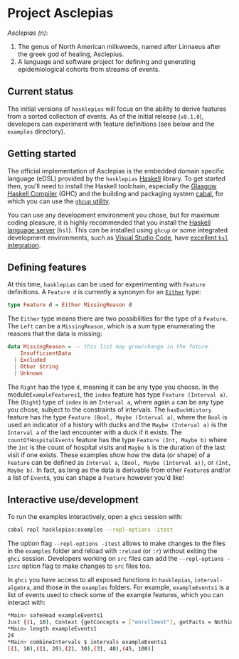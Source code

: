 # Project Asclepias

_Asclepias (n)_:

1. The genus of North American milkweeds, named after Linnaeus after the greek god of healing, Asclepius.
2. A language and software project for defining and generating epidemiological cohorts from streams of events.

## Current status

The initial versions of `hasklepias` will focus on the ability to derive features from a sorted collection of events. As of the initial release (`v0.1.0`), developers can experiment with feature definitions (see below and the `examples` directory).

## Getting started

The official implementation of Asclepias is the embedded domain specific language (eDSL) provided by the `hasklepias` [Haskell](https://www.haskell.org/) library. To get started then, you'll need to install the Haskell toolchain, especially the [Glasgow Haskell Compiler](https://www.haskell.org/ghc/) (GHC) and the building and packaging system [cabal](https://www.haskell.org/cabal/), for which you can use the [`ghcup` utility](https://www.haskell.org/ghcup/).

You can use any development environment you chose, but for maximum coding pleasure, it is highly recommended that you install the [Haskell language server](https://github.com/haskell/haskell-language-server) (`hsl`). This can be installed using `ghcup` or some integrated development environments, such as [Visual Studio Code](https://code.visualstudio.com/), have [excellent `hsl` integration](https://marketplace.visualstudio.com/items?itemName=haskell.haskell).

## Defining features

At this time, `hasklepias` can be used for experimenting with `Feature` definitions. A `Feature d` is currently a synonym for an [`Either`](https://hackage.haskell.org/package/base-4.15.0.0/docs/Data-Either.html) type:

```haskell
type Feature d = Either MissingReason d
```

The `Either` type means there are two possibilities for the type of a `Feature`. The `Left` can be a `MissingReason`, which is a sum type enumerating the reasons that the data is missing:

```haskell
data MissingReason = -- this list may grow/change in the future
    InsufficientData
  | Excluded
  | Other String
  | Unknown
```

The `Right` has the type `d`, meaning it can be any type you choose. In the module`ExampleFeatures1`, the `index` feature has type `Feature (Interval a)`. The (`Right`) type of `index` is an `Interval a`, where again `a` can be any type you chose, subject to the constraints of intervals. The `hasDuckHistory` feature has the type `Feature (Bool, Maybe (Interval a)`, where the `Bool` is used an indicator of a history with ducks and the `Maybe (Interval a)` is the `Interval a` of the last encounter with a duck if it exists. The `countOfHospitalEvents` feature has the type `Feature (Int, Maybe b)` where the `Int` is the count of hospital visits and `Maybe b` is the duration of the last visit if one exists. These examples show how the data (or shape) of a `Feature` can be defined as `Interval a`, `(Bool, Maybe (Interval a))`, or `(Int, Maybe b)`. In fact, as long as the data is derivable from other `Feature`s and/or a list of `Event`s, you can shape a `Feature` however you'd like!

## Interactive use/development

To run the examples interactively, open a `ghci` session with:

```sh
cabal repl hasklepias:examples --repl-options -itest
```

The option flag `--repl-options -itest` allows to make changes to the files in the `examples` folder and reload with `:reload` (or `:r`) without exiting the `ghci` session. Developers working on `src` files can add the `--repl-options -isrc` option flag to make changes to `src` files too.

In `ghci` you have access to all exposed functions in `hasklepias`, `interval-algebra`, and those in the `examples` folders. For example, `exampleEvents1` is a list of events used to check some of the example features, which you can interact with:

```sh
*Main> safeHead exampleEvents1
Just {(1, 10), Context {getConcepts = ["enrollment"], getFacts = Nothing, getSource = Nothing}}
*Main> length exampleEvents1
24
*Main> combineIntervals $ intervals exampleEvents1
[(1, 10),(11, 20),(21, 30),(31, 40),(45, 100)]
```
